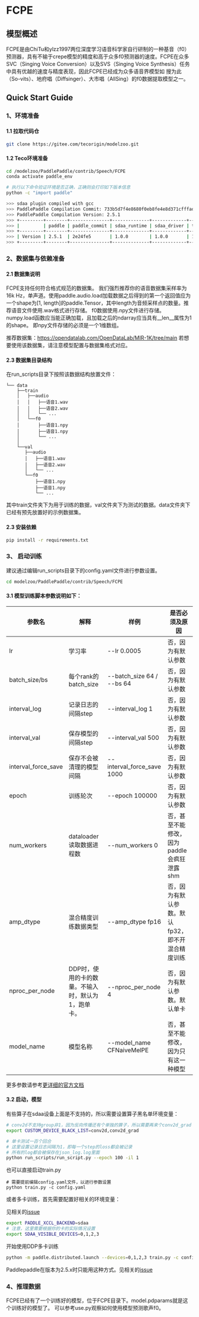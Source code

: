 # FCPE

## 模型概述
FCPE是由ChiTu和ylzz1997两位深度学习语音科学家自行研制的一种基音（f0）预测器，具有不输于crepe模型的精度和高于众多f0预测器的速度。FCPE在众多SVC（Singing Voice Conversion）以及SVS（Singing Voice Synthesis）任务中具有优越的速度与精度表现，因此FCPE已经成为众多语音界模型如 搜为此（So-vits）、地府唱（Diffsinger）、大市唱（AllSing）的f0数据提取模型之一。

## Quick Start Guide

### 1、环境准备

#### 1.1 拉取代码仓

``` bash
git clone https://gitee.com/tecorigin/modelzoo.git
```

#### 1.2 Teco环境准备

``` bash
cd /modelzoo/PaddlePaddle/contrib/Speech/FCPE
conda activate paddle_env

# 执行以下命令验证环境是否正确，正确则会打印如下版本信息
python -c "import paddle"

>>> sdaa plugin compiled with gcc
>>> PaddlePaddle Compilation Commit: 733b5d7f4e8680f0eb8fe4e8d371cfffadd4a3fd
>>> PaddlePaddle Compilation Version: 2.5.1
>>> +---------+--------+---------------+--------------+-------------+----------+-----------+-----------+-------------+-------+--------------------+
>>> |         | paddle | paddle_commit | sdaa_runtime | sdaa_driver | teco_dnn | teco_blas | teco_tccl | teco_custom | sdpti | paddle_sdaa_commit |
>>> +---------+--------+---------------+--------------+-------------+----------+-----------+-----------+-------------+-------+--------------------+
>>> | Version | 2.5.1  | 2e24fe5       | 1.0.0        | 1.0.0       | 1.17.0b0 | 1.17.0b0  | 1.14.0    | 1.17.0b0    | 1.0.0 | 04c5143            |
>>> +---------+--------+---------------+--------------+-------------+----------+-----------+-----------+-------------+-------+--------------------+
```
### 2、数据集与依赖准备
#### 2.1 数据集说明

FCPE支持任何符合格式规范的数据集。
我们强烈推荐你的语音数据集采样率为16k Hz，单声道。使用paddle.audio.load加载数据之后得到的第一个返回值应为一个shape为[1, length]的paddle.Tensor，其中length为音频采样点的数量。推荐语音文件使用.wav格式进行存储。
f0数据使用.npy文件进行存储。numpy.load函数应当能正确加载，且加载之后的ndarray应当具有__len__属性为1的shape。
即npy文件存储的必须是一个1维数组。

推荐数据集：https://opendatalab.com/OpenDataLab/MIR-1K/tree/main
若想要使用该数据集，请注意模型配置与数据集格式对应。


#### 2.3 数据集目录结构

在run_scripts目录下按照该数据结构放置文件：

```
└── data
    ├──train
    │   ├──audio
    │   │   ├──语音1.wav
    │   │   ├──语音2.wav
    │   │   └── ...
    │   └──f0
    │       ├──语音1.npy
    │       ├──语音1.npy
    │       └── ...
    │   
    └──val
       ├──audio
       │   ├──语音1.wav
       │   ├──语音2.wav
       │   └── ...
       └──f0
           ├──语音1.npy
           ├──语音1.npy
           └── ...
```

其中train文件夹下为用于训练的数据，val文件夹下为测试的数据。data文件夹下已经有预先放置好的示例数据集。

#### 2.3 安装依赖

```bash
pip install -r requirements.txt
```

### 3、 启动训练

建议通过编辑run_scripts目录下的config.yaml文件进行参数设置。
``` bash
cd modelzoo/PaddlePaddle/contrib/Speech/FCPE
```
#### 3.1 模型训练脚本参数说明如下：

参数名 | 解释 | 样例 | 是否必须及原因
-----------------|-----------------|-----------------|-----------------
lr | 学习率 | --lr 0.0005 | 否，因为有默认参数
batch_size/bs | 每个rank的batch_size | --batch_size 64 / --bs 64 | 否，因为有默认参数
interval_log | 记录日志的间隔step | --interval_log 1 | 否，因为有默认参数
interval_val | 保存模型的间隔step | --interval_val 500 | 否，因为有默认参数
interval_force_save | 保存不会被清理的模型间隔 | --interval_force_save 1000 | 否，因为有默认参数
epoch | 训练轮次 | --epoch 100000 | 否，因为有默认参数
num_workers | dataloader读取数据进程数 | --num_workers 0 | 否，甚至不能修改，因为paddle会疯狂泄露shm
amp_dtype | 混合精度训练数据类型 | --amp_dtype fp16 | 否，因为有默认参数。默认fp32，即不开混合精度训练
nproc_per_node | DDP时，使用的卡的数量。不输入时，默认为1，跑单卡。| --nproc_per_node 4 | 否，因为有默认参数。默认单卡
model_name |模型名称 | --model_name CFNaiveMelPE | 否，甚至不能修改，因为只有这一种模型

更多参数请参考[更详细的官方文档](https://www.paddlepaddle.org.cn/documentation/docs/zh/api/paddle/distributed/launch_cn.html)

#### 3.2 启动，模型

有些算子在sdaa设备上面是不支持的，所以需要设置算子黑名单环境变量：
```bash
# conv2d不支持group非1，因为反向传播还有个单独的算子，所以需要再来个conv2d_grad
export CUSTOM_DEVICE_BLACK_LIST=conv2d,conv2d_grad
```

```bash
# 单卡测试一百个回合
# 这里设置记录日志间隔为1，即每一个step的loss都会被记录
# 所有的log都会被保存在json_log.log里面
python run_scripts/run_script.py --epoch 100 -il 1
```

也可以直接启动train.py
```
# 需要提前编辑config.yaml文件，以进行参数设置
python train.py -c config.yaml
```

或者多卡训练，首先需要配置好相关的环境变量：

见相关的[issue](https://gitee.com/tecorigin/modelzoo/issues/I9S4CZ)
```bash
export PADDLE_XCCL_BACKEND=sdaa
# 注意，这里需要根据你的卡的实际情况设置
export SDAA_VISIBLE_DEVICES=0,1,2,3
```
开始使用DDP多卡训练
```bash
python -m paddle.distributed.launch --devices=0,1,2,3 train.py -c config.yaml
```
Paddlepaddle在版本为2.5.x时只能用这种方式。见相关的[issue](https://gitee.com/tecorigin/modelzoo/issues/I9S1ID)

### 4、推理数据

FCPE已经有了一个训练好的模型，位于FCPE目录下。model.pdparams就是这个训练好的模型了。
可以参考use.py观察如何使用模型预测歌声f0。
